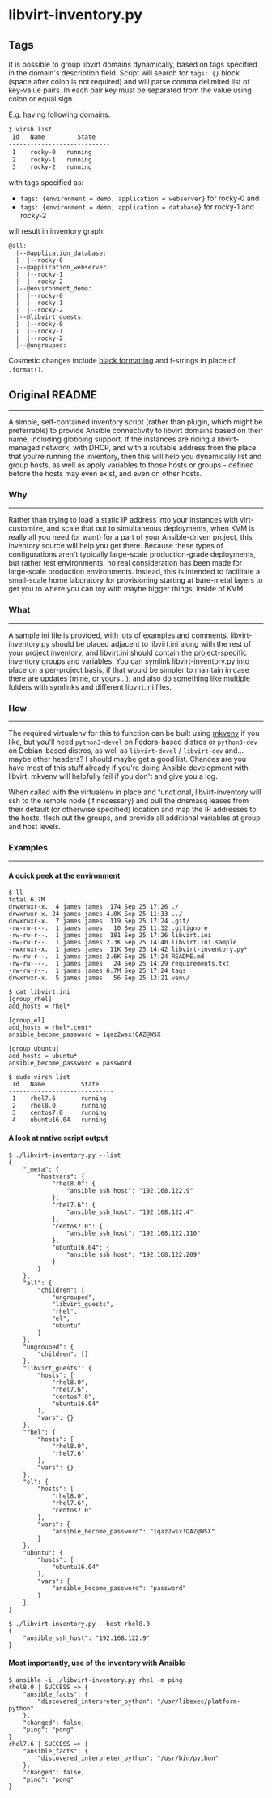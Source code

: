 # libvirt-inventory.py

## Tags

It is possible to group libvirt domains dynamically, based on tags specified in the domain's description field.
Script will search for `tags: {}` block (space after colon is not required) and will parse comma delimited list of key-value pairs.
In each pair key must be separated from the value using colon or equal sign.

E.g. having following domains:

```bash
❯ virsh list
 Id   Name         State
----------------------------
 1    rocky-0   running
 2    rocky-1   running
 3    rocky-2   running
```

with tags specified as:

- `tags: {environment = demo, application = webserver}` for rocky-0 and
- `tags: {environment = demo, application = database}` for rocky-1 and rocky-2

will result in inventory graph:

```text
@all:
  |--@application_database:
  |  |--rocky-0
  |--@application_webserver:
  |  |--rocky-1
  |  |--rocky-2
  |--@environment_demo:
  |  |--rocky-0
  |  |--rocky-1
  |  |--rocky-2
  |--@libvirt_guests:
  |  |--rocky-0
  |  |--rocky-1
  |  |--rocky-2
  |--@ungrouped:
```

Cosmetic changes include [black formatting](https://pypi.org/project/black/) and f-strings in place of `.format()`.

## Original README
---
A simple, self-contained inventory script (rather than plugin, which might be preferrable) to provide Ansible connectivity to libvirt domains based on their name, including globbing support. If the instances are riding a libvirt-managed network, with DHCP, and with a routable address from the place that you're running the inventory, then this will help you dynamically list and group hosts, as well as apply variables to those hosts or groups - defined before the hosts may even exist, and even on other hosts.

### Why
---
Rather than trying to load a static IP address into your instances with virt-customize, and scale that out to simultaneous deployments, when KVM is really all you need (or want) for a part of your Ansible-driven project, this inventory source will help you get there. Because these types of configurations aren't typically large-scale production-grade deployments, but rather test environments, no real consideration has been made for large-scale production environments. Instead, this is intended to facilitate a small-scale home laboratory for provisioning starting at bare-metal layers to get you to where you can toy with maybe bigger things, inside of KVM.

### What
---
A sample ini file is provided, with lots of examples and comments. libvirt-inventory.py should be placed adjacent to libvirt.ini along with the rest of your project inventory, and libvirt.ini should contain the project-specific inventory groups and variables. You can symlink libvirt-inventory.py into place on a per-project basis, if that would be simpler to maintain in case there are updates (mine, or yours...), and also do something like multiple folders with symlinks and different libvirt.ini files.

### How
---
The required virtualenv for this to function can be built using [mkvenv](https://github.com/solacelost/misc-scripts/blob/master/mkvenv.sh) if you like, but you'll need `python3-devel` on Fedora-based distros or `python3-dev` on Debian-based distros, as well as `libvirt-devel` / `libvirt-dev` and... maybe other headers? I should maybe get a good list. Chances are you have most of this stuff already if you're doing Ansible development with libvirt. mkvenv will helpfully fail if you don't and give you a log.

When called with the virtualenv in place and functional, libvirt-inventory will ssh to the remote node (if necessary) and pull the dnsmasq leases from their default (or otherwise specified) location and map the IP addresses to the hosts, flesh out the groups, and provide all additional variables at group and host levels.

### Examples
---

#### A quick peek at the environment
```
$ ll
total 6.7M
drwxrwxr-x.  4 james james  174 Sep 25 17:26 ./
drwxrwxr-x. 24 james james 4.0K Sep 25 11:33 ../
drwxrwxr-x.  7 james james  119 Sep 25 17:24 .git/
-rw-rw-r--.  1 james james   10 Sep 25 11:32 .gitignore
-rw-rw-r--.  1 james james  181 Sep 25 17:26 libvirt.ini
-rw-rw-r--.  1 james james 2.3K Sep 25 14:40 libvirt.ini.sample
-rwxrwxr-x.  1 james james  11K Sep 25 14:42 libvirt-inventory.py*
-rw-rw-r--.  1 james james 2.6K Sep 25 17:24 README.md
-rw-rw----.  1 james james   24 Sep 25 14:29 requirements.txt
-rw-rw-r--.  1 james james 6.7M Sep 25 17:24 tags
drwxrwxr-x.  5 james james   56 Sep 25 13:21 venv/

$ cat libvirt.ini
[group_rhel]
add_hosts = rhel*

[group_el]
add_hosts = rhel*,cent*
ansible_become_password = 1qaz2wsx!QAZ@WSX

[group_ubuntu]
add_hosts = ubuntu*
ansible_become_password = password

$ sudo virsh list
 Id   Name          State
-----------------------------
 1    rhel7.6       running
 2    rhel8.0       running
 3    centos7.0     running
 4    ubuntu16.04   running
```

#### A look at native script output
```
$ ./libvirt-inventory.py --list
{
    "_meta": {
        "hostvars": {
            "rhel8.0": {
                "ansible_ssh_host": "192.168.122.9"
            },
            "rhel7.6": {
                "ansible_ssh_host": "192.168.122.4"
            },
            "centos7.0": {
                "ansible_ssh_host": "192.168.122.110"
            },
            "ubuntu16.04": {
                "ansible_ssh_host": "192.168.122.209"
            }
        }
    },
    "all": {
        "children": [
            "ungrouped",
            "libvirt_guests",
            "rhel",
            "el",
            "ubuntu"
        ]
    },
    "ungrouped": {
        "children": []
    },
    "libvirt_guests": {
        "hosts": [
            "rhel8.0",
            "rhel7.6",
            "centos7.0",
            "ubuntu16.04"
        ],
        "vars": {}
    },
    "rhel": {
        "hosts": [
            "rhel8.0",
            "rhel7.6"
        ],
        "vars": {}
    },
    "el": {
        "hosts": [
            "rhel8.0",
            "rhel7.6",
            "centos7.0"
        ],
        "vars": {
            "ansible_become_password": "1qaz2wsx!QAZ@WSX"
        }
    },
    "ubuntu": {
        "hosts": [
            "ubuntu16.04"
        ],
        "vars": {
            "ansible_become_password": "password"
        }
    }
}

$ ./libvirt-inventory.py --host rhel8.0
{
    "ansible_ssh_host": "192.168.122.9"
}
```

#### Most importantly, use of the inventory with Ansible
```
$ ansible -i ./libvirt-inventory.py rhel -m ping
rhel8.0 | SUCCESS => {
    "ansible_facts": {
        "discovered_interpreter_python": "/usr/libexec/platform-python"
    },
    "changed": false,
    "ping": "pong"
}
rhel7.6 | SUCCESS => {
    "ansible_facts": {
        "discovered_interpreter_python": "/usr/bin/python"
    },
    "changed": false,
    "ping": "pong"
}
```
